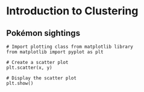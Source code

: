 # Introduction to Clustering
## Pokémon sightings
~~~ 
# Import plotting class from matplotlib library
from matplotlib import pyplot as plt

# Create a scatter plot
plt.scatter(x, y)

# Display the scatter plot
plt.show()
~~~
